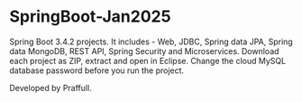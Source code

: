 # SpringBoot-Jan2025
Spring Boot 3.4.2 projects. It includes - Web, JDBC, Spring data JPA, Spring data MongoDB, REST API, Spring Security and Microservices. Download each project as ZIP, extract and open in Eclipse. Change the cloud MySQL database password before you run the project.

Developed by Praffull.
